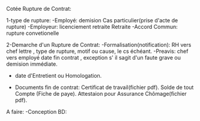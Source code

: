 Cotée Rupture de Contrat:

1-type de rupture:
-Employé:
demision
Cas particulier(prise d'acte de rupture)
-Employeur:
licenciement
retraite
Retraite
-Accord Commun:
rupture convetionelle

2-Demarche d'un Rupture de Contrat:
-Formalisation(notification): RH vers chef
lettre , type de rupture, motif ou cause, le cs échéant.
-Preavis: chef vers employé
date fin contrat , exception s' il sagit d'un faute grave ou demision immédiate.
+ date d'Entretient ou Homologation.

- Documents fin de contrat:
Certificat de travail(fichier pdf).
Solde de tout Compte (Fiche de paye).
Attestaion pour Assurance Chômage(fichier pdf).

A faire:
-Conception BD:

